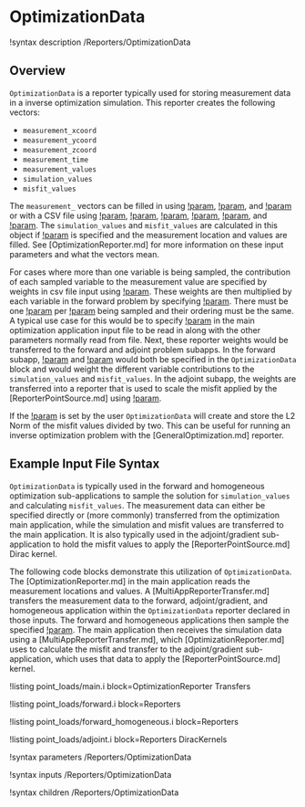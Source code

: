 # OptimizationData

!syntax description /Reporters/OptimizationData

## Overview

`OptimizationData` is a reporter typically used for storing measurement data in a inverse optimization simulation. This reporter creates the following vectors:

- `measurement_xcoord`
- `measurement_ycoord`
- `measurement_zcoord`
- `measurement_time`
- `measurement_values`
- `simulation_values`
- `misfit_values`

The `measurement_` vectors can be filled in using [!param](/Reporters/OptimizationData/measurement_values), [!param](/Reporters/OptimizationData/measurement_points), and [!param](/Reporters/OptimizationData/measurement_times) or with a CSV file using [!param](/OptimizationReporter/OptimizationReporter/measurement_file), [!param](/OptimizationReporter/OptimizationReporter/file_xcoord), [!param](/OptimizationReporter/OptimizationReporter/file_ycoord), [!param](/OptimizationReporter/OptimizationReporter/file_zcoord), [!param](/OptimizationReporter/OptimizationReporter/file_value), and [!param](/OptimizationReporter/OptimizationReporter/file_time). The `simulation_values` and `misfit_values` are calculated in this object if [!param](/Reporters/OptimizationData/variable) is specified and the measurement location and values are filled. See [OptimizationReporter.md] for more information on these input parameters and what the vectors mean.

For cases where more than one variable is being sampled, the contribution of each sampled variable to the measurement value are specified by weights in csv file input using [!param](/Reporters/OptimizationData/file_variable_weights).  These weights are then multiplied by each variable in the forward problem by specifying [!param](/Reporters/OptimizationData/variable_weight_names).  There must be one [!param](/Reporters/OptimizationData/variable_weight_names) per [!param](/Reporters/OptimizationData/variable) being sampled and their ordering must be the same.  A typical use case for this would be to specify [!param](/Reporters/OptimizationData/file_variable_weights) in the main optimization application input file to be read in along with the other parameters normally read from file.  Next, these reporter weights would be transferred to the forward and adjoint problem subapps.  In the forward subapp, [!param](/Reporters/OptimizationData/file_variable_weights) and [!param](/Reporters/OptimizationData/variable) would both be specified in the `OptimizationData` block and would weight the different variable contributions to the `simulation_values` and `misfit_values`.  In the adjoint subapp, the weights are transferred into a reporter that is used to scale the misfit applied by the [ReporterPointSource.md] using [!param](/DiracKernels/ReporterPointSource/weight_name).

If the [!param](/Reporters/OptimizationData/objective_name) is set by the user
`OptimizationData` will create and store the L2 Norm of the misfit
values divided by two. This can be useful for running an inverse optimization problem with the
[GeneralOptimization.md] reporter.

## Example Input File Syntax

`OptimizationData` is typically used in the forward and homogeneous optimization sub-applications to sample the solution for `simulation_values` and calculating `misfit_values`. The measurement data can either be specified directly or (more commonly) transferred from the optimization main application, while the simulation and misfit values are transferred to the main application. It is also typically used in the adjoint/gradient sub-application to hold the misfit values to apply the [ReporterPointSource.md] Dirac kernel.

The following code blocks demonstrate this utilization of `OptimizationData`. The [OptimizationReporter.md] in the main application reads the measurement locations and values. A [MultiAppReporterTransfer.md] transfers the measurement data to the forward, adjoint/gradient, and homogeneous application within the `OptimizationData` reporter declared in those inputs. The forward and homogeneous applications then sample the specified [!param](/OptimizationReporter/OptimizationReporter/variable). The main application then receives the simulation data using a [MultiAppReporterTransfer.md], which [OptimizationReporter.md] uses to calculate the misfit and transfer to the adjoint/gradient sub-application, which uses that data to apply the [ReporterPointSource.md] kernel.

!listing point_loads/main.i block=OptimizationReporter Transfers

!listing point_loads/forward.i block=Reporters

!listing point_loads/forward_homogeneous.i block=Reporters

!listing point_loads/adjoint.i block=Reporters DiracKernels

!syntax parameters /Reporters/OptimizationData

!syntax inputs /Reporters/OptimizationData

!syntax children /Reporters/OptimizationData
